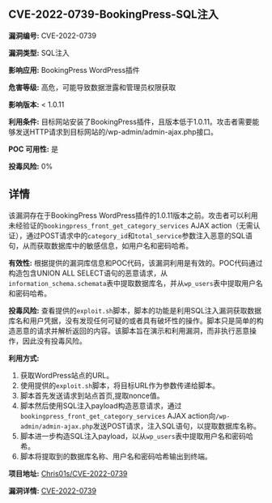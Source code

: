 ## CVE-2022-0739-BookingPress-SQL注入

**漏洞编号:** CVE-2022-0739

**漏洞类型:** SQL注入

**影响应用:** BookingPress WordPress插件

**危害等级:** 高危，可能导致数据泄露和管理员权限获取

**影响版本:** < 1.0.11

**利用条件:** 目标网站安装了BookingPress插件，且版本低于1.0.11。攻击者需要能够发送HTTP请求到目标网站的/wp-admin/admin-ajax.php接口。

**POC 可用性:** 是

**投毒风险:** 0%

## 详情

该漏洞存在于BookingPress WordPress插件的1.0.11版本之前。攻击者可以利用未经验证的`bookingpress_front_get_category_services` AJAX action（无需认证），通过POST请求中的`category_id`和`total_service`参数注入恶意的SQL语句，从而获取数据库中的敏感信息，如用户名和密码哈希。 

**有效性:** 根据提供的漏洞库信息和POC代码，该漏洞利用是有效的。POC代码通过构造包含UNION ALL SELECT语句的恶意请求，从`information_schema.schemata`表中提取数据库名，并从`wp_users`表中提取用户名和密码哈希。

**投毒风险:** 查看提供的`exploit.sh`脚本，脚本的功能是利用SQL注入漏洞获取数据库名和用户凭据，没有发现任何可疑的或者具有破坏性的操作。脚本只是简单的构造恶意的请求并解析返回的内容。该脚本旨在演示和利用漏洞，而非执行恶意操作，因此没有投毒风险。

**利用方式:**
1.  获取WordPress站点的URL。
2.  使用提供的`exploit.sh`脚本，将目标URL作为参数传递给脚本。
3.  脚本首先发送请求到站点首页,提取nonce值。
4.  脚本然后使用SQL注入payload构造恶意请求，通过`bookingpress_front_get_category_services` AJAX action向`/wp-admin/admin-ajax.php`发送POST请求，注入SQL语句，以提取数据库名称。
5.  脚本进一步构造SQL注入payload，以从`wp_users`表中提取用户名和密码哈希。
6.  脚本将提取到的数据库名称、用户名和密码哈希输出到终端。

**项目地址:** [Chris01s/CVE-2022-0739](https://github.com/Chris01s/CVE-2022-0739)

**漏洞详情:** [CVE-2022-0739](https://nvd.nist.gov/vuln/detail/CVE-2022-0739)